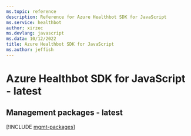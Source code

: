 ```yaml
---
ms.topic: reference
description: Reference for Azure Healthbot SDK for JavaScript
ms.service: healthbot
author: xirzec
ms.devlang: javascript
ms.data: 10/12/2022
title: Azure Healthbot SDK for JavaScript
ms.author: jeffish
---
```

# Azure Healthbot SDK for JavaScript - latest

## Management packages - latest
[!INCLUDE [mgmt-packages](healthbot-mgmt-index.md)]